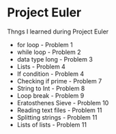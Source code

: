 # Project Euler


Thngs I learned during Project Euler

- for loop - Problem 1
- while loop - Problem 2
- data type long - Problem 3
- Lists - Problem 4
- If condition - Problem 4
- Checking if prime - Problem 7
- String to Int - Problem 8
- Loop break - Problem 9
- Eratosthenes Sieve - Problem 10
- Reading text files - Problem 11
- Splitting strings - Problem 11
- Lists of lists - Problem 11